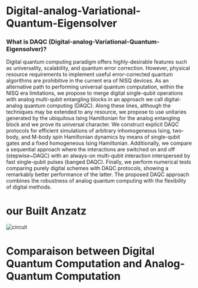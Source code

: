 # Digital-analog-Variational-Quantum-Eigensolver

### What is DAQC (Digital-analog-Variational-Quantum-Eigensolver)?

Digital quantum computing paradigm offers highly-desirable features such as universality, scalability, and quantum error correction. However, physical resource requirements to implement useful error-corrected quantum algorithms are prohibitive in the current era of NISQ devices. As an alternative path to performing universal quantum computation, within the NISQ era limitations, we propose to merge digital single-qubit operations with analog multi-qubit entangling blocks in an approach we call digital-analog quantum computing (DAQC). Along these lines, although the techniques may be extended to any resource, we propose to use unitaries generated by the ubiquitous Ising Hamiltonian for the analog entangling block and we prove its universal character. We construct explicit DAQC protocols for efficient simulations of arbitrary inhomogeneous Ising, two-body, and M-body spin Hamiltonian dynamics by means of single-qubit gates and a fixed homogeneous Ising Hamiltonian. Additionally, we compare a sequential approach where the interactions are switched on and off (stepwise~DAQC) with an always-on multi-qubit interaction interspersed by fast single-qubit pulses (banged DAQC). Finally, we perform numerical tests comparing purely digital schemes with DAQC protocols, showing a remarkably better performance of the latter. The proposed DAQC approach combines the robustness of analog quantum computing with the flexibility of digital methods.


# our Built Anzatz 
![circuit](https://user-images.githubusercontent.com/86167253/186286363-3592a531-77d9-470a-a967-209fac1786f0.png)

# Comparaison between Digital Quantum Computation and Analog-Quantum Computation

